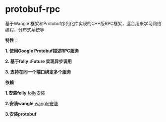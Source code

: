 # protobuf-rpc
基于Wangle 框架和Protobuf序列化库实现的C++版RPC框架，适合用来学习网络编程，分布式系统等

**特性**：

**1. 使用Google Protobuf描述RPC服务**

**2. 基于folly::Future 实现异步调用**

**3. 支持在同一个端口绑定多个服务**

**依赖**

**1.安装folly**  [folly安装](https://github.com/facebook/folly.git)

**2.安装wangle** [wangle安装](https://github.com/facebook/wangle.git)

**3.安装protobuf**
